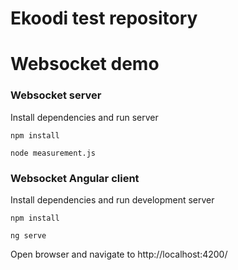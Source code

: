 # Ekoodi test repository

# Websocket demo

### Websocket server

Install dependencies and run server
```
npm install

node measurement.js
```

### Websocket Angular client

Install dependencies and run development server
```
npm install

ng serve
```
Open browser and navigate to http://localhost:4200/
